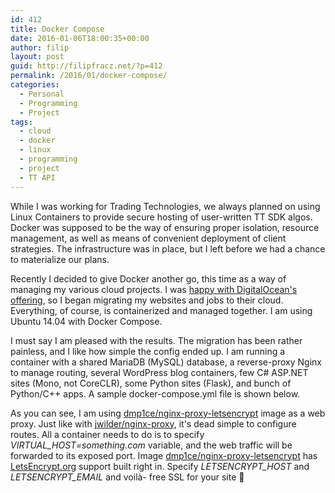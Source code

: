 ```yaml
---
id: 412
title: Docker Compose
date: 2016-01-06T18:00:35+00:00
author: filip
layout: post
guid: http://filipfracz.net/?p=412
permalink: /2016/01/docker-compose/
categories:
  - Personal
  - Programming
  - Project
tags:
  - cloud
  - docker
  - linux
  - programming
  - project
  - TT API
---
```

While I was working for Trading Technologies, we always planned on using Linux Containers to provide secure hosting of user-written TT SDK algos. Docker was supposed to be the way of ensuring proper isolation, resource management, as well as means of convenient deployment of client strategies. The infrastructure was in place, but I left before we had a chance to materialize our plans.

Recently I decided to give Docker another go, this time as a way of managing my various cloud projects. I was [happy with DigitalOcean's offering](http://filipfracz.net/2015/12/hacktoberfest/), so I began migrating my websites and jobs to their cloud. Everything, of course, is containerized and managed together. I am using Ubuntu 14.04 with Docker Compose.

I must say I am pleased with the results. The migration has been rather painless, and I like how simple the config ended up. I am running a container with a shared MariaDB (MySQL) database, a reverse-proxy Nginx to manage routing, several WordPress blog containers, few C# ASP.NET sites (Mono, not CoreCLR), some Python sites (Flask), and bunch of Python/C++ apps. A sample docker-compose.yml file is shown below.



As you can see, I am using [dmp1ce/nginx-proxy-letsencrypt](https://github.com/dmp1ce/nginx-proxy-letsencrypt) image as a web proxy. Just like with [jwilder/nginx-proxy](http://jasonwilder.com/blog/2014/03/25/automated-nginx-reverse-proxy-for-docker/), it's dead simple to configure routes. All a container needs to do is to specify _VIRTUAL_HOST=something.com_ variable, and the web traffic will be forwarded to its exposed port. Image [dmp1ce/nginx-proxy-letsencrypt](https://github.com/dmp1ce/nginx-proxy-letsencrypt) has [LetsEncrypt.org](https://letsencrypt.org/) support built right in. Specify _LETSENCRYPT_HOST_ and _LETSENCRYPT_EMAIL_ and voilà- free SSL for your site 🙂